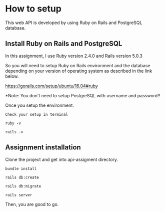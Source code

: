 # How to setup

This web API is developed by using Ruby on Rails and PostgreSQL database.

## Install Ruby on Rails and PostgreSQL ##
In this assignment, I use Ruby version 2.4.0 and Rails version 5.0.3

So you will need to setup Ruby on Rails environment and the database depending on your version of operating system as described in the link below.

https://gorails.com/setup/ubuntu/16.04#ruby

*Note: You don't need to setup PostgreSQL with username and password!!


Once you setup the environment.
```
Check your setup in terminal

ruby -v

rails -v
```

## Assignment installation ##
Clone the project and get into api-assigment directory.

```
bundle install

rails db:create

rails db:migrate

rails server
```

Then, you are good to go.
